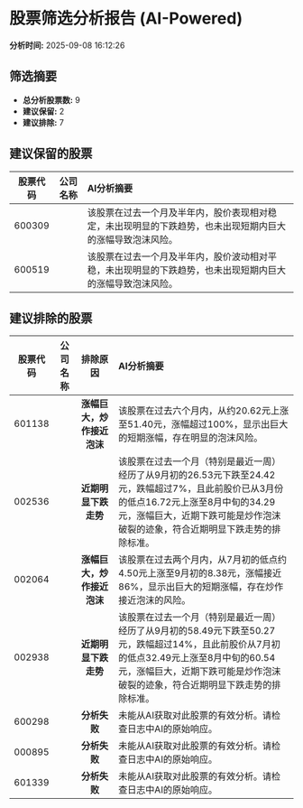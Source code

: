 # 股票筛选分析报告 (AI-Powered)

**分析时间:** 2025-09-08 16:12:26

## 筛选摘要

- **总分析股票数:** 9
- **建议保留:** 2
- **建议排除:** 7

## 建议保留的股票

| 股票代码 | 公司名称 | AI分析摘要 |
|:---:|:---:|:---|
| 600309 |  | 该股票在过去一个月及半年内，股价表现相对稳定，未出现明显的下跌趋势，也未出现短期内巨大的涨幅导致泡沫风险。 |
| 600519 |  | 该股票在过去一个月及半年内，股价波动相对平稳，未出现明显的下跌趋势，也未出现短期内巨大的涨幅导致泡沫风险。 |

## 建议排除的股票

| 股票代码 | 公司名称 | 排除原因 | AI分析摘要 |
|:---:|:---:|:---:|:---|
| 601138 |  | **涨幅巨大，炒作接近泡沫** | 该股票在过去六个月内，从约20.62元上涨至51.40元，涨幅超过100%，显示出巨大的短期涨幅，存在明显的泡沫风险。 |
| 002536 |  | **近期明显下跌走势** | 该股票在过去一个月（特别是最近一周）经历了从9月初的26.53元下跌至24.42元，跌幅超过7%，且此前股价已从3月份的低点16.72元上涨至8月中旬的34.29元，涨幅巨大，近期下跌可能是炒作泡沫破裂的迹象，符合近期明显下跌走势的排除标准。 |
| 002064 |  | **涨幅巨大，炒作接近泡沫** | 该股票在过去两个月内，从7月初的低点约4.50元上涨至9月初的8.38元，涨幅接近86%，显示出巨大的短期涨幅，存在炒作接近泡沫的风险。 |
| 002938 |  | **近期明显下跌走势** | 该股票在过去一个月（特别是最近一周）经历了从9月初的58.49元下跌至50.27元，跌幅超过14%，且此前股价从7月初的低点32.49元上涨至8月中旬的60.54元，涨幅巨大，近期下跌可能是炒作泡沫破裂的迹象，符合近期明显下跌走势的排除标准。 |
| 600298 |  | **分析失败** | 未能从AI获取对此股票的有效分析。请检查日志中AI的原始响应。 |
| 000895 |  | **分析失败** | 未能从AI获取对此股票的有效分析。请检查日志中AI的原始响应。 |
| 601339 |  | **分析失败** | 未能从AI获取对此股票的有效分析。请检查日志中AI的原始响应。 |
